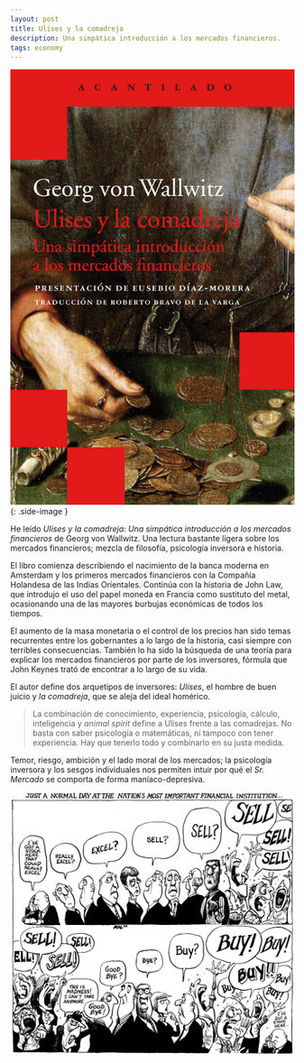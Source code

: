 ```yaml
---
layout: post
title: Ulises y la comadreja
description: Una simpática introducción a los mercados financieros.
tags: economy
---
```


![Ulises y la comadreja][1]
{: .side-image }

He leído *Ulises y la comadreja: Una simpática introducción a los mercados
financieros* de Georg von Wallwitz. Una lectura bastante ligera sobre los
mercados financieros; mezcla de filosofía, psicología inversora e historia.

El libro comienza describiendo el nacimiento de la banca moderna en Amsterdam y
los primeros mercados financieros con la Compañía Holandesa de las Indias
Orientales. Continúa con la historia de John Law, que introdujo el uso del papel
moneda en Francia como sustituto del metal, ocasionando una de las mayores
burbujas económicas de todos los tiempos.

El aumento de la masa monetaria o el control de los precios han sido temas
recurrentes entre los gobernantes a lo largo de la historia, casi siempre con
terribles consecuencias. También lo ha sido la búsqueda de una teoría para
explicar los mercados financieros por parte de los inversores, fórmula que John
Keynes trató de encontrar a lo largo de su vida.

El autor define dos arquetipos de inversores: *Ulises*, el hombre de buen
juicio y *la comadreja*, que se aleja del ideal homérico.

> La combinación de conocimiento, experiencia, psicología, cálculo,
> inteligencia y *animal spirit* define a Ulises frente a las comadrejas. No
> basta con saber psicología o matemáticas, ni tampoco con tener experiencia.
> Hay que tenerlo todo y combinarlo en su justa medida.

Temor, riesgo, ambición y el lado moral de los mercados; la psicología
inversora y los sesgos individuales nos permiten intuir por qué el *Sr. Mercado*
se comporta de forma maníaco-depresiva.

![Buy - Sell][2]


[1]: /assets/images/notes/26/ulises-y-la-comadreja.jpg
[2]: /assets/images/notes/26/buy-sell.jpg
